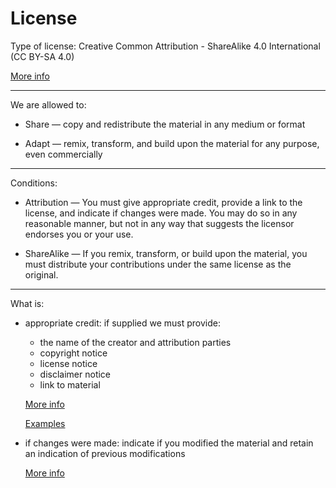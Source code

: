 # License

Type of license: Creative Common Attribution - ShareAlike 4.0 International (CC BY-SA 4.0)

[More info](https://creativecommons.org/licenses/by-sa/4.0/)

---

We are allowed to:

* Share — copy and redistribute the material in any medium or format

* Adapt — remix, transform, and build upon the material
for any purpose, even commercially

---

Conditions:

* Attribution — You must give appropriate credit, provide a link to the license, and indicate if changes were made. You may do so in any reasonable manner, but not in any way that suggests the licensor endorses you or your use.

* ShareAlike — If you remix, transform, or build upon the material, you must distribute your contributions under the same license as the original.

---

What is:

- appropriate credit: if supplied we must provide:
    - the name of the creator and attribution parties
    - copyright notice
    - license notice
    - disclaimer notice
    - link to material
    
    [More info](https://wiki.creativecommons.org/License_Versions#Detailed_attribution_comparison_chart)
    
    [Examples](https://wiki.creativecommons.org/wiki/Best_practices_for_attribution#Examples_of_attribution)

- if changes were made: indicate if you modified the material and retain an indication of previous modifications

    [More info](https://wiki.creativecommons.org/License_Versions#Modifications_and_adaptations_must_be_marked_as_such)
